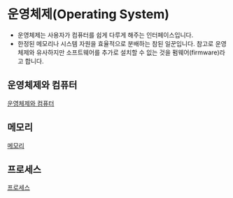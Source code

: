 운영체제(Operating System)
=
- 운영체제는 사용자가 컴퓨터를 쉽게 다루게 해주는 인터페이스입니다.
- 한정된 메모리나 시스템 자원을 효율적으로 분배하는 참된 일꾼입니다. 참고로 운영체제와 유사하지만 소프트웨어를 추가로 설치할 수 잆는 것을 펌웨어(firmware)라고 합니다.

운영체제와 컴퓨터
-
[운영체제와 컴퓨터](OS_Computer.md)

메모리
-
[메모리](Memory.md)

프로세스
-
[프로세스](Process.md)